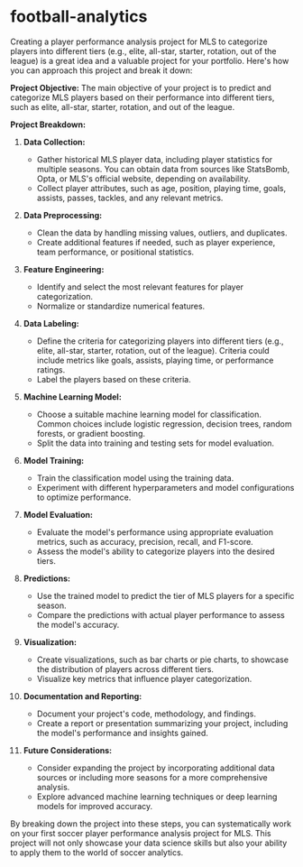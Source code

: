# football-analytics

Creating a player performance analysis project for MLS to categorize players into different tiers (e.g., elite, all-star, starter, rotation, out of the league) is a great idea and a valuable project for your portfolio. Here's how you can approach this project and break it down:

**Project Objective:**
The main objective of your project is to predict and categorize MLS players based on their performance into different tiers, such as elite, all-star, starter, rotation, and out of the league.

**Project Breakdown:**

1. **Data Collection:**
   - Gather historical MLS player data, including player statistics for multiple seasons. You can obtain data from sources like StatsBomb, Opta, or MLS's official website, depending on availability.
   - Collect player attributes, such as age, position, playing time, goals, assists, passes, tackles, and any relevant metrics.

2. **Data Preprocessing:**
   - Clean the data by handling missing values, outliers, and duplicates.
   - Create additional features if needed, such as player experience, team performance, or positional statistics.
   
3. **Feature Engineering:**
   - Identify and select the most relevant features for player categorization.
   - Normalize or standardize numerical features.
   
4. **Data Labeling:**
   - Define the criteria for categorizing players into different tiers (e.g., elite, all-star, starter, rotation, out of the league). Criteria could include metrics like goals, assists, playing time, or performance ratings.
   - Label the players based on these criteria.

5. **Machine Learning Model:**
   - Choose a suitable machine learning model for classification. Common choices include logistic regression, decision trees, random forests, or gradient boosting.
   - Split the data into training and testing sets for model evaluation.

6. **Model Training:**
   - Train the classification model using the training data.
   - Experiment with different hyperparameters and model configurations to optimize performance.

7. **Model Evaluation:**
   - Evaluate the model's performance using appropriate evaluation metrics, such as accuracy, precision, recall, and F1-score.
   - Assess the model's ability to categorize players into the desired tiers.

8. **Predictions:**
   - Use the trained model to predict the tier of MLS players for a specific season.
   - Compare the predictions with actual player performance to assess the model's accuracy.

9. **Visualization:**
   - Create visualizations, such as bar charts or pie charts, to showcase the distribution of players across different tiers.
   - Visualize key metrics that influence player categorization.

10. **Documentation and Reporting:**
    - Document your project's code, methodology, and findings.
    - Create a report or presentation summarizing your project, including the model's performance and insights gained.

11. **Future Considerations:**
    - Consider expanding the project by incorporating additional data sources or including more seasons for a more comprehensive analysis.
    - Explore advanced machine learning techniques or deep learning models for improved accuracy.

By breaking down the project into these steps, you can systematically work on your first soccer player performance analysis project for MLS. This project will not only showcase your data science skills but also your ability to apply them to the world of soccer analytics.